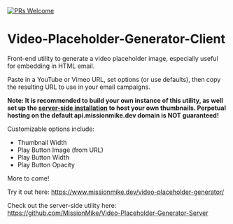 [![PRs Welcome](https://img.shields.io/badge/PRs-welcome-brightgreen.svg?style=flat-square)](http://makeapullrequest.com)

# Video-Placeholder-Generator-Client
Front-end utility to generate a video placeholder image, especially useful for embedding in HTML email.

Paste in a YouTube or Vimeo URL, set options (or use defaults), then copy the resulting URL to use in your email campaigns.

**Note: It is recommended to build your own instance of this utility, as well set up the [server-side installation](https://github.com/MissionMike/Video-Placeholder-Generator-Server) to host your own thumbnails. Perpetual hosting on the default api.missionmike.dev domain is NOT guaranteed!**

Customizable options include:
* Thumbnail Width
* Play Button Image (from URL)
* Play Button Width
* Play Button Opacity

More to come!

Try it out here: https://www.missionmike.dev/video-placeholder-generator/

Check out the server-side utility here: https://github.com/MissionMike/Video-Placeholder-Generator-Server
